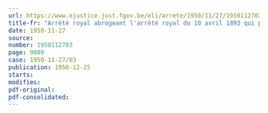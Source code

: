 ```yaml
---
url: https://www.ejustice.just.fgov.be/eli/arrete/1950/11/27/1950112703/justel
title-fr: "Arrêté royal abrogeant l'arrêté royal du 10 avril 1893 qui porte établissement d'un passage d'eau public à Alost, sur la Dendre canalisée"
date: 1950-11-27
source:
number: 1950112703
page: 9009
case: 1950-11-27/03
publication: 1950-12-25
starts:
modifies:
pdf-original:
pdf-consolidated:
---
```


